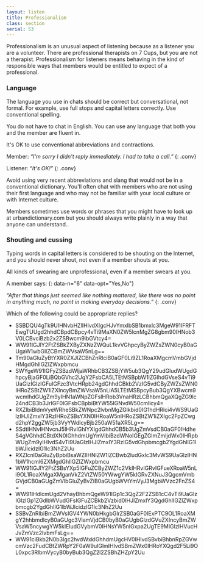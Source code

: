 ```yaml
---
layout: listen
title: Professionalism
class: section
serial: 53
---
```

Professionalism is an unusual aspect of listening because as a listener you are a volunteer. There are professional therapists on 7 Cups, but you are not a therapist. Professionalism for listeners means behaving in the kind of responsible ways that members would be entitled to expect of a professional.

### Language

The language you use in chats should be correct but conversational, not formal. For example, use full stops and capital letters correctly. Use conventional spelling.

You do not have to chat in English. You can use any language that both you and the member are fluent in.

It's OK to use conventional abbreviations and contractions.

Member: *“I'm sorry I didn't reply immediately. I had to take a call.”*
{: .conv}

Listener: *“It's OK!”*
{: .conv}

Avoid using very recent abbreviations and slang that would not be in a conventional dictionary. You'll often chat with members who are not using their first language and who may not be familiar with your local culture or with Internet culture.

Members sometimes use words or phrases that you might have to look up at urbandictionary.com but you should always write plainly in a way that anyone can understand..

### Shouting and cussing

Typing words in capital letters is considered to be shouting on the Internet, and you should never shout, not even if a member shouts at you.

All kinds of swearing are unprofessional, even if a member swears at you.

A member says:
{: data-n="6" data-opt="Yes,No"}

*“After that things just seemed like nothing mattered, like there was no point in anything much, no point in making everyday decisions.”*
{: .conv}

Which of the following could be appropriate replies?

- SSBDQU4gTk9UIHNvbHZlIHlvdXIgcHJvYmxlbSB1bmxlc3MgeW91IFRFTEwgTUUgd2hhdCBpdCBpcy4vTi9MaXN0ZW5lcnMgZG8gbm90IHNob3V0LCBvciBzb2x2ZSBwcm9ibGVtcy4=
- WW91IGJlY2FtZSBkZXByZXNzZWQuL1kvVGhpcyByZWZsZWN0cyB0aGUgaW1wbGllZCBmZWVsaW5nLg==
- Tm90aGluZyBtYXR0ZXJlZCBhZnRlciB0aGF0Li9ZL1RoaXMgcmVmbGVjdHMgdGhlIGZlZWxpbmcu
- SWYgeW91IGFyZSBzdWljaWRhbCB3ZSBjYW5ub3QgY29udGludWUgdGhpcyBjaGF0LiBQbGVhc2UgY2FsbCA5LTEtMSBpbW1lZGlhdGVseS4vTi9UaGlzIGlzIGFuIGFzc3VtcHRpb24gdGhhdCBkb2VzIG5vdCByZWZsZWN0IHRoZSBtZW1iZXIncyBmZWVsaW5nLiA5LTEtMSBpcyBub3QgYXBwcm9wcmlhdGUgZm9yIHN1aWNpZGFsIHRob3VnaHRzLCBhbmQgaXQgZG9lc24ndCB3b3JrIGF0IGFsbCBpbiBtYW55IGNvdW50cmllcy4=
- RXZlbiBldmVyeWRheSBkZWNpc2lvbnMgZGlkbid0IG1hdHRlci4vWS9UaGlzIHJlZmxlY3RzIHRoZSBsYXN0IHRoaW5nIHRoZSBtZW1iZXIgc2FpZCwgd2hpY2ggZW5jb3VyYWdlcyBjb250aW51aXR5Lg==
- SSdtIHNvIHNvcnJ5IHRvIGhlYXIgdGhhdCB5b3UgZmVsdCB0aGF0IHdheS4gVGhhdCBtdXN0IGhhdmUgYmVlbiBzdWNoIGEgZGlmZmljdWx0IHRpbWUgZm9yIHlvdS4vTi9UaGlzIHJlZmxlY3RzIG5vdGhpbmcgb2YgdGhlIG1lbWJlcidzIG1lc3NhZ2Uu
- RXZlcnl0aGluZyBpbiBsaWZlIHNlZW1lZCBwb2ludGxlc3MvWS9UaGlzIHN1bW1hcml6ZXMgdGhlIGZlZWxpbmcu
- WW91IGJlY2FtZSBsYXp5IGFuZCByZWZ1c2VkIHRvIGRvIGFueXRoaW5nLi9OL1RoaXMgaXMganVkZ2VtZW50YWwgYW5kIGRvZXNuJ3QgcmVmbGVjdCB0aGUgZmVlbGluZyBvZiB0aGUgbWVtYmVyJ3MgbWVzc2FnZS4=
- WW91IHdlcmUgd2VhayBhbmQgeW91IGp1c3QgZ2F2ZSB1cC4vTi9UaGlzIGlzIGp1ZGdlbWVudGFsIGFuZCBkb2Vzbid0IHJlZmxlY3QgdGhlIGZlZWxpbmcgb2YgdGhlIG1lbWJlcidzIG1lc3NhZ2Uu
- SSBvZnRlbiBmZWVsIGV4YWN0bHkgbGlrZSB0aGF0IExPTC9OL1RoaXMgY2hhbmdlcyB0aGUgc3ViamVjdCB0byB0aGUgbGlzdGVuZXIncyBmZWVsaW5ncywgYW5kIEludGVybmV0IHNsYW5nIGxpa2UgTE9MIGlzIHVucHJvZmVzc2lvbmFsLg==
- WW91ciBkb2N0b3Igc2hvdWxkIGhhdmUgcHV0IHlvdSBvbiBhbnRpZGVwcmVzc2FudCBtZWRpY2F0aW9uIGlmIHlvdSBmZWx0IHRoYXQgd2F5Li9OL0xpc3RlbmVycyB0byBub3QgZ2l2ZSBhZHZpY2Uu
